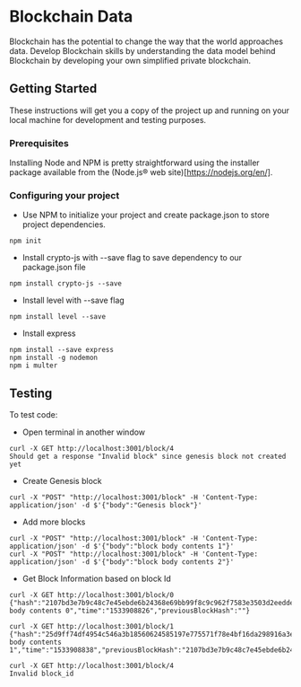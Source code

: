 # Blockchain Data

Blockchain has the potential to change the way that the world approaches data. Develop Blockchain skills by understanding the data model behind Blockchain by developing your own simplified private blockchain.

## Getting Started

These instructions will get you a copy of the project up and running on your local machine for development and testing purposes.

### Prerequisites

Installing Node and NPM is pretty straightforward using the installer package available from the (Node.js® web site)[https://nodejs.org/en/].

### Configuring your project

- Use NPM to initialize your project and create package.json to store project dependencies.
```
npm init
```
- Install crypto-js with --save flag to save dependency to our package.json file
```
npm install crypto-js --save
```
- Install level with --save flag
```
npm install level --save
```
- Install express
```
npm install --save express
npm install -g nodemon
npm i multer
```
## Testing

To test code:
- Open terminal in another window
```
curl -X GET http://localhost:3001/block/4
Should get a response "Invalid block" since genesis block not created yet
```

- Create Genesis block
```
curl -X "POST" "http://localhost:3001/block" -H 'Content-Type: application/json' -d $'{"body":"Genesis block"}'
```

- Add more blocks
```
curl -X "POST" "http://localhost:3001/block" -H 'Content-Type: application/json' -d $'{"body":"block body contents 1"}'
curl -X "POST" "http://localhost:3001/block" -H 'Content-Type: application/json' -d $'{"body":"block body contents 2"}'
```
- Get Block Information based on block Id
```
curl -X GET http://localhost:3001/block/0
{"hash":"2107bd3e7b9c48c7e45ebde6b24368e69bb99f8c9c962f7583e3503d2eeddedb","height":1,"body":"block body contents 0","time":"1533908826","previousBlockHash":""}
```
```
curl -X GET http://localhost:3001/block/1
{"hash":"25d9ff74df4954c546a3b18560624585197e775571f78e4bf16da298916a3eeb","height":2,"body":"block body contents 1","time":"1533908838","previousBlockHash":"2107bd3e7b9c48c7e45ebde6b24368e69bb99f8c9c962f7583e3503d2eeddedb"}
```
```
curl -X GET http://localhost:3001/block/4
Invalid block_id
```
